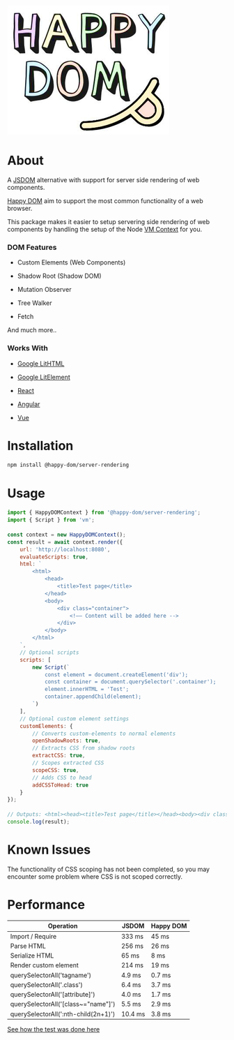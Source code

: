 ![Happy DOM Logo](https://github.com/capricorn86/happy-dom/raw/master/docs/happy-dom-logo.jpg)


# About

A [JSDOM](https://github.com/jsdom/jsdom) alternative with support for server side rendering of web components.

[Happy DOM](https://github.com/capricorn86/happy-dom) aim to support the most common functionality of a web browser.

This package makes it easier to setup servering side rendering of web components by handling the setup of the Node [VM Context](https://nodejs.org/api/vm.html#vm_vm_createcontext_sandbox_options) for you.



### DOM Features

- Custom Elements (Web Components)

- Shadow Root (Shadow DOM)

- Mutation Observer

- Tree Walker

- Fetch

And much more..



### Works With

- [Google LitHTML](https://lit-html.polymer-project.org)

- [Google LitElement](https://lit-element.polymer-project.org)

- [React](https://reactjs.org)

- [Angular](https://angular.io/)

- [Vue](https://vuejs.org/)

  

# Installation

```bash
npm install @happy-dom/server-rendering
```



# Usage


```javascript
import { HappyDOMContext } from '@happy-dom/server-rendering';
import { Script } from 'vm';

const context = new HappyDOMContext();
const result = await context.render({
    url: 'http://localhost:8080',
    evaluateScripts: true,
    html: `
        <html>
            <head>
                <title>Test page</title>
            </head>
            <body>
                <div class="container">
                    <!–– Content will be added here -->
                </div>
            </body>
        </html>
    `,
    // Optional scripts
    scripts: [
        new Script(`
            const element = document.createElement('div');
            const container = document.querySelector('.container');
            element.innerHTML = 'Test';
            container.appendChild(element);
        `)
    ],
    // Optional custom element settings
    customElements: {
        // Converts custom-elements to normal elements
        openShadowRoots: true,
        // Extracts CSS from shadow roots
        extractCSS: true,
        // Scopes extracted CSS
        scopeCSS: true,
        // Adds CSS to head
        addCSSToHead: true
    }
});

// Outputs: <html><head><title>Test page</title></head><body><div class="container"><div>Test</div></div></body></html>
console.log(result);
```


# Known Issues

The functionality of CSS scoping has not been completed, so you may encounter some problem where CSS is not scoped correctly.


# Performance

| Operation                            | JSDOM   | Happy DOM |
| ------------------------------------ | ------- | --------- |
| Import / Require                     | 333 ms  | 45 ms     |
| Parse HTML                           | 256 ms  | 26 ms     |
| Serialize HTML                       | 65 ms   | 8 ms      |
| Render custom element                | 214 ms  | 19 ms     |
| querySelectorAll('tagname')          | 4.9 ms  | 0.7 ms    |
| querySelectorAll('.class')           | 6.4 ms  | 3.7 ms    |
| querySelectorAll('[attribute]')      | 4.0 ms  | 1.7 ms    |
| querySelectorAll('[class~="name"]')  | 5.5 ms  | 2.9 ms    |
| querySelectorAll(':nth-child(2n+1)') | 10.4 ms | 3.8 ms    |

[See how the test was done here](https://github.com/capricorn86/happy-dom-performance-test)

